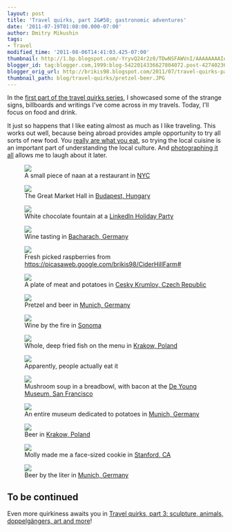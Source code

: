 ```yaml
---
layout: post
title: 'Travel quirks, part 2&#58; gastronomic adventures'
date: '2011-07-19T01:08:00.000-07:00'
author: Dmitry Mikushin
tags:
- Travel
modified_time: '2011-08-06T14:41:03.425-07:00'
thumbnail: http://1.bp.blogspot.com/-YryvQ24r2z0/TDwNSFAWVnI/AAAAAAAAIeg/dkZzceDBva0/s72-c/IMG_0487.jpg
blogger_id: tag:blogger.com,1999:blog-5422014336627804072.post-4274023650685509559
blogger_orig_url: http://brikis98.blogspot.com/2011/07/travel-quirks-part-2-gastronomic.html
thumbnail_path: blog/travel-quirks/pretzel-beer.JPG
---
```


In the [first part of the travel quirks 
series](https://www.ybrikman.com/writing/2011/07/18/travel-quirks-part-1-signs-bilboards/), 
I showcased some of the strange signs, billboards and writings I've come 
across in my travels. Today, I'll focus on food and drink. 

It just so happens that I like eating almost as much as I like traveling. This 
works out well, because being abroad provides ample opportunity to try all 
sorts of new food. You [really are what you 
eat](http://markmenjivar.com/you-are-what-you-eat/statement/), so trying the 
local cuisine is an important part of understanding the local culture. And 
[photographing it all](https://picasaweb.google.com/brikis98) allows me to 
laugh about it later. 

<figure>
  <a href="http://1.bp.blogspot.com/-YryvQ24r2z0/TDwNSFAWVnI/AAAAAAAAIeg/dkZzceDBva0/s1600/IMG_0487.jpg" target="_blank">
    <img src="http://1.bp.blogspot.com/-YryvQ24r2z0/TDwNSFAWVnI/AAAAAAAAIeg/dkZzceDBva0/s400/IMG_0487.jpg">
  </a>
  <figcaption>A small piece of naan at a restaurant in <a href="https://plus.google.com/photos/+YevgeniyBrikman/albums/5030491566154566849?banner=pwa">NYC</a></figcaption>
</figure>
<figure>
  <a href="https://picasaweb.google.com/brikis98/NYCTrip021107#" target="_blank">
    <img src="http://2.bp.blogspot.com/-ygGfxmDAphM/TDwMLPBLAOI/AAAAAAAAIWA/LmERuE3hTuw/s400/IMG_0559.JPG">
  </a>
  <figcaption>The Great Market Hall in <a href="https://plus.google.com/photos/+YevgeniyBrikman/albums/5493279011059957377?banner=pwa">Budapest, Hungary</a></figcaption>
</figure>
<figure>
  <a href="https://picasaweb.google.com/brikis98/Budapest#" target="_blank">
    <img src="http://2.bp.blogspot.com/-mJgD6i9Ic8g/TQ64vUf0jYI/AAAAAAAAJRE/4rHK7XpkUy8/s400/IMG_1149.JPG">
  </a>
  <figcaption>White chocolate fountain at a <a href="https://picasaweb.google.com/105725955499217588296/LinkedInHolidayParty2010#">LinkedIn Holiday Party</a></figcaption>
</figure>
<figure>
  <a href="https://picasaweb.google.com/brikis98/LinkedInHolidayParty2010#" target="_blank">
    <img src="http://1.bp.blogspot.com/-0KmD3X41r-c/So2XMynoFFI/AAAAAAAAF9M/AAQ3ppokG5k/s400/IMG_0458.jpg">
  </a>
  <figcaption>Wine tasting in <a href="https://picasaweb.google.com/105725955499217588296/GermanyTrip09BurgEltzAndBurgRheinfels#">Bacharach, Germany</a></figcaption>
</figure>
<figure>
  <a href="https://picasaweb.google.com/brikis98/GermanyTrip09BurgEltzAndBurgRheinfels#" target="_blank">
    <img src="http://1.bp.blogspot.com/-uzFVTZeXLVs/TQ6uWJf-D8I/AAAAAAAAJEA/Y7aiakaE1bY/s400/IMG_1111.jpg">
  </a>
  <figcaption>Fresh picked raspberries from <a href="Cider Hill Farm">https://picasaweb.google.com/brikis98/CiderHillFarm#</a></figcaption>
</figure>
<figure>
  <a href="https://picasaweb.google.com/brikis98/CiderHillFarm#" target="_blank">
    <img src="http://3.bp.blogspot.com/-e6L-KBCdFsg/SFwVXItABtI/AAAAAAAACcQ/-ZSOvMeDXf0/s400/IMG_2186.JPG">
  </a>
  <figcaption>A plate of meat and potatoes in <a href="https://plus.google.com/photos/+YevgeniyBrikman/albums/5214064873473836289?banner=pwa">Cesky Krumlov, Czech Republic</a></figcaption>
</figure>
<figure>
  <a href="https://picasaweb.google.com/brikis98/CeskyKrumlov#" target="_blank">
    <img src="http://4.bp.blogspot.com/-a99I6u6P-Qk/SFwITIs_78I/AAAAAAAABr4/duJtlf4GeWk/s400/IMG_1923.JPG">
  </a>
  <figcaption>Pretzel and beer in <a href="https://plus.google.com/photos/+YevgeniyBrikman/albums/5214051404456390497?banner=pwa">Munich, Germany</a></figcaption>
</figure>
<figure>
  <a href="https://picasaweb.google.com/brikis98/MunichFoodDrink#" target="_blank">
    <img src="http://3.bp.blogspot.com/-S2c4J_y8Wa8/TiU5WM68CyI/AAAAAAAAJsE/Gp9hu6nP_FA/s400/photo.jpg">
  </a>
  <figcaption>Wine by the fire in <a href="https://plus.google.com/photos/+YevgeniyBrikman/albums/5552576121006129729?banner=pwa">Sonoma</a></figcaption>
</figure>
<figure>
  <a href="https://picasaweb.google.com/brikis98/ThanksgivingInSonoma" target="_blank">
    <img src="http://3.bp.blogspot.com/-hUf5waLGcO4/TD1Esnpi5BI/AAAAAAAAI4g/ZynFdcZpmcw/s400/IMG_8694.JPG">
  </a>
  <figcaption>Whole, deep fried fish on the menu in <a href="https://plus.google.com/photos/+YevgeniyBrikman/albums/5493621814999608001?banner=pwa">Krakow, Poland</a></figcaption>
</figure>
<figure>
  <a href="https://picasaweb.google.com/brikis98/Krakow#" target="_blank">
    <img src="http://4.bp.blogspot.com/-fCD2yWcd_O0/TD1Esyi3jcI/AAAAAAAAI4k/eoz_MsRbnzY/s400/IMG_8695.JPG">
  </a>
  <figcaption>Apparently, people actually eat it</figcaption>
</figure>
<figure>
  <a href="http://4.bp.blogspot.com/-RsLvCXkubps/S2UyQQySyzI/AAAAAAAAHDs/GtpWcsMLUsU/s1600/IMG_6200.JPG" target="_blank">
    <img src="http://4.bp.blogspot.com/-RsLvCXkubps/S2UyQQySyzI/AAAAAAAAHDs/GtpWcsMLUsU/s400/IMG_6200.JPG">
  </a>
  <figcaption>Mushroom soup in a breadbowl, with bacon at the <a href="https://plus.google.com/photos/+YevgeniyBrikman/albums/5432803671400801601?banner=pwa">De Young Museum, San Francisco</a></figcaption>
</figure>
<figure>
  <a href="https://picasaweb.google.com/brikis98/GoldenGateParkBotanicalGardensAndDeYoungMuseum#" target="_blank">
    <img src="http://3.bp.blogspot.com/-awh0Zk-96SM/SFwKS4s_80I/AAAAAAAABzE/-z1KtYO-jU4/s400/IMG_1843.JPG">
  </a>
  <figcaption>An entire museum dedicated to potatoes in <a href="https://plus.google.com/photos/+YevgeniyBrikman/albums/5214052864745271681?banner=pwa">Munich, Germany</a></figcaption>
</figure>
<figure>
  <a href="https://picasaweb.google.com/brikis98/DeutschesMuseumAndDasKartoffelmuseum#" target="_blank">
    <img src="http://1.bp.blogspot.com/-h7ZgwghA5Ss/TD1EHv9CoeI/AAAAAAAAIvY/wt7nOs9fLWQ/s400/IMG_8692.JPG">
  </a>
  <figcaption>Beer in <a href="https://plus.google.com/photos/+YevgeniyBrikman/albums/5493621814999608001?banner=pwa">Krakow, Poland</a></figcaption>
</figure>
<figure>
  <a href="https://picasaweb.google.com/brikis98/Krakow#" target="_blank">
    <img src="http://1.bp.blogspot.com/-USzzkb-WvCE/Ssgx8JNER1I/AAAAAAAAGKU/LvfPyaPr9hs/s400/IMG_5195.JPG">
  </a>
  <figcaption>Molly made me a face-sized cookie in <a href="https://plus.google.com/photos/+YevgeniyBrikman/albums/5388611825217451201?banner=pwa">Stanford, CA</a></figcaption>
</figure>
<figure>
  <a href="https://picasaweb.google.com/brikis98/FlightToSanFranAndABigCookie#" target="_blank">
    <img src="http://2.bp.blogspot.com/--aR2fm7uYng/SFwIiIs_8FI/AAAAAAAABtE/T9ioH9Q1u60/s400/IMG_2009.JPG">
  </a>
  <figcaption>Beer by the liter in <a href="https://picasaweb.google.com/brikis98/MunichFoodDrink#">Munich, Germany</a></figcaption>
</figure>

## To be continued

Even more quirkiness awaits you in [Travel quirks, part 3: sculpture, animals, 
doppelgängers, art and more](https://www.ybrikman.com/writing/2011/07/20/travel-quirks-part-3-sculpture-animals/)! 